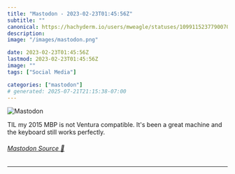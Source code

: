 ```yaml
---
title: "Mastodon - 2023-02-23T01:45:56Z"
subtitle: ""
canonical: https://hachyderm.io/users/mweagle/statuses/109911523779007018
description:
image: "/images/mastodon.png"

date: 2023-02-23T01:45:56Z
lastmod: 2023-02-23T01:45:56Z
image: ""
tags: ["Social Media"]

categories: ["mastodon"]
# generated: 2025-07-21T21:15:38-07:00
---
```

![Mastodon](/images/mastodon.png)

<p>TIL my 2015 MBP is not Ventura compatible. It&#39;s been a great machine and the keyboard still works perfectly.</p>


###### [Mastodon Source 🐘](https://hachyderm.io/@mweagle/109911523779007018)

___
